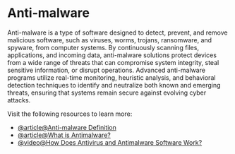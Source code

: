 # Anti-malware

Anti-malware is a type of software designed to detect, prevent, and remove malicious software, such as viruses, worms, trojans, ransomware, and spyware, from computer systems. By continuously scanning files, applications, and incoming data, anti-malware solutions protect devices from a wide range of threats that can compromise system integrity, steal sensitive information, or disrupt operations. Advanced anti-malware programs utilize real-time monitoring, heuristic analysis, and behavioral detection techniques to identify and neutralize both known and emerging threats, ensuring that systems remain secure against evolving cyber attacks.

Visit the following resources to learn more:

- [@article@Anti-malware Definition](https://www.computertechreviews.com/definition/anti-malware/)
- [@article@What is Antimalware?](https://riskxchange.co/1006974/cybersecurity-what-is-anti-malware/)
- [@video@How Does Antivirus and Antimalware Software Work?](https://www.youtube.com/watch?v=bTU1jbVXlmM)
